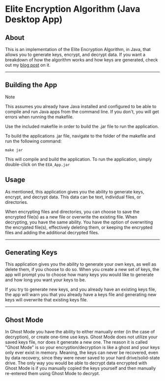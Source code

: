# Elite Encryption Algorithm (Java Desktop App)
About
--------
This is an implementation of the Elite Encryption Algorithm, in Java, that allows
you to generate keys, encrypt, and decrypt data. If you want a breakdown of how 
the algorithm works and how keys are generated, check out my 
[blog post](https://chiefwithcolorfulshoes.com/blog/Elite_Encryption_Algorithm/) 
on it.
_______________
Building the App
--------
> [!NOTE]
> This assumes you already have Java installed and configured to be able to 
> compile and run Java apps from the command line. If you don't, you will get errors
> when running the makefile.

Use the included makefile in order to build the .jar file to run the application.

To build the applications .jar file, navigate to the folder of the makefile and
run the following command:
```
make jar
```
This will compile and build the application. To run the application, simply 
double-click on the ```EEA_App.jar```

Usage
-------
As mentioned, this application gives you the ability to generate keys, encrypt, and
decrypt data. This data can be text, individual files, or directories. 

When encrypting files and directories, you can choose to save the encrypted file(s)
as a new file or overwrite the existing file.  When decrypting,
you have the same ability. You have the option of overwriting the encrypted file(s),
effectively deleting them, or keeping the encrypted files and adding the additional 
decrypted files.
_________

Generating Keys
-------
This application gives you the ability to generate your own keys, as well as delete
them, if you choose to do so. When you create a new set of keys, the app will 
prompt you to choose how many keys you would like to generate and how long you want
your keys to be.

If you try to generate new keys, and you already have an existing keys file, the app
will warn you that you already have a keys file and generating new keys will 
overwrite that existing keys file.
______

Ghost Mode
------------
In Ghost Mode you have the ability to either manually enter (in the case of
decryption), or create one-time use keys. Ghost Mode does not utilize your saved
keys file, nor does it generate a new one. The reason it is called "Ghost Mode" is
so your encryption/decryption is like a ghost and your keys only ever exist in 
memory. Meaning, the keys can never be recovered, even by data recovery, since they 
were never saved to your hard drive/solid-state drive. The only way you would be 
able to decrypt data encrypted with Ghost Mode is if you manually copied the keys 
yourself and then manually re-entered them using Ghost Mode to decrypt.
